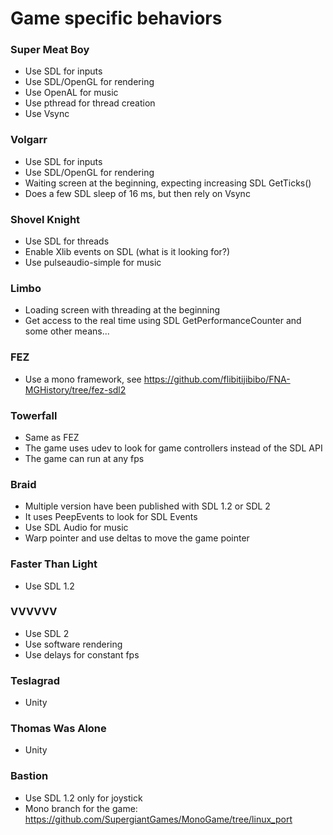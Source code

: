 # Game specific behaviors

### Super Meat Boy

- Use SDL for inputs
- Use SDL/OpenGL for rendering
- Use OpenAL for music
- Use pthread for thread creation
- Use Vsync

### Volgarr

- Use SDL for inputs
- Use SDL/OpenGL for rendering
- Waiting screen at the beginning, expecting increasing SDL GetTicks()
- Does a few SDL sleep of 16 ms, but then rely on Vsync

### Shovel Knight

- Use SDL for threads
- Enable Xlib events on SDL (what is it looking for?)
- Use pulseaudio-simple for music

### Limbo

- Loading screen with threading at the beginning
- Get access to the real time using SDL GetPerformanceCounter and some other means...

### FEZ

- Use a mono framework, see https://github.com/flibitijibibo/FNA-MGHistory/tree/fez-sdl2

### Towerfall

- Same as FEZ
- The game uses udev to look for game controllers instead of the SDL API
- The game can run at any fps

### Braid

- Multiple version have been published with SDL 1.2 or SDL 2
- It uses PeepEvents to look for SDL Events
- Use SDL Audio for music
- Warp pointer and use deltas to move the game pointer

### Faster Than Light

- Use SDL 1.2

### VVVVVV

- Use SDL 2
- Use software rendering
- Use delays for constant fps

### Teslagrad

- Unity

### Thomas Was Alone

- Unity

### Bastion

- Use SDL 1.2 only for joystick
- Mono branch for the game: https://github.com/SupergiantGames/MonoGame/tree/linux_port

